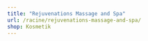 ```yaml
---
title: "Rejuvenations Massage and Spa"
url: /racine/rejuvenations-massage-and-spa/
shop: Kosmetik
---
```

